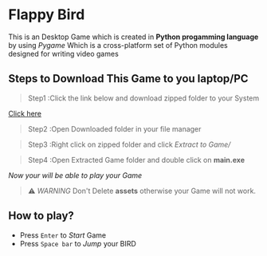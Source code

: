 # Flappy Bird
This is an Desktop Game which is created in **Python progamming language** by using *Pygame* Which is a cross-platform set of Python modules designed for writing video games

## Steps to Download This Game to you laptop/PC

>Step1 :Click the link below and download zipped folder to your System

[Click here](https://github.com/Cyber-Dragon2/Flappy-Bird/tree/master/bin/Game.zip)

>Step2 :Open Downloaded folder in your file manager 

>Step3 :Right click on zipped folder and click *Extract to Game/*

>Step4 :Open Extracted Game folder and double click on **main.exe**

*Now your will be able to play your Game*

> :warning: *WARNING* Don't Delete **assets** otherwise your Game will not work.

## How to play?

- Press `Enter` to *Start* Game 
- Press `Space bar` to *Jump* your BIRD
